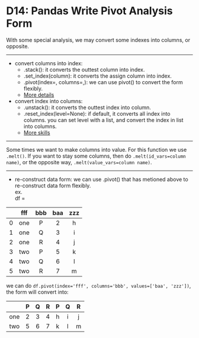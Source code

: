# D14: Pandas Write Pivot Analysis Form

With some special analysis, we may convert some indexes into columns, or opposite.

* * *
* convert columns into index:
	*	.stack(): it converts the outtest column into index.
	*	.set_index(column): it converts the assign column into index.
	*	.pivot(index=, columns=,): we can use pivot() to convert the form flexibly.
	*	[More details](https://www.geeksforgeeks.org/how-to-convert-dataframe-column-into-an-index-in-python-pandas/)
*	convert index into columns:
	*	.unstack(): it converts the outtest index into column.
	*	.reset_index(level=None): if default, it converts all index into columns. you can set level with a list, and convert the index in list into columns.
	*	[More skills](https://stackoverflow.com/questions/20461165/how-to-convert-index-of-a-pandas-dataframe-into-a-column)

* * *

Some times we want to make columns into value. For this function we use `.melt()`. If you want to stay some columns, then do `.melt(id_vars=column name)`, or the opposite way, `.melt(value_vars=column name)`.

* * *

*	re-construct data form: we can use .pivot() that has metioned above to re-construct data form flexibly.<br>
ex.<br>
df = 

|     | fff | bbb | baa | zzz |
| :-: | :-: | :-: | :-: | :-: |
|  0  | one |  P  |  2  |  h  |
|  1  | one |  Q  |  3  |  i  |
|  2  | one |  R  |  4  |  j  |
|  3  | two |  P  |  5  |  k  |
|  4  | two |  Q  |  6  |  l  |
|  5  | two |  R  |  7  |  m  |

we can do `df.pivot(index='fff', columns='bbb', values=['baa', 'zzz'])`, the form will convert into:<br>

|     |  P  |  Q  |  R  |  P  |  Q  |  R  |
| :-: | :-: | :-: | :-: | :-: | :-: | :-: |
| one |  2  |  3  |  4  |  h  |  i  |  j  |
| two |  5  |  6  |  7  |  k  |  l  |  m  |




